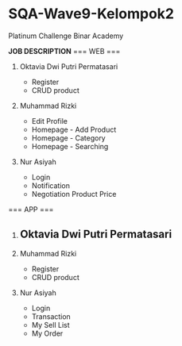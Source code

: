 # SQA-Wave9-Kelompok2
Platinum Challenge Binar Academy

**JOB DESCRIPTION** 
=== WEB ===
1. Oktavia Dwi Putri Permatasari 
	- Register
	- CRUD product
	
2. Muhammad Rizki
	- Edit Profile
	- Homepage - Add Product
	- Homepage - Category
	- Homepage - Searching
	
3. Nur Asiyah
   	- Login
	- Notification
	- Negotiation Product Price

=== APP ===
1. Oktavia Dwi Putri Permatasari 
	- 
	
2. Muhammad Rizki
	- Register
	- CRUD product
	
3. Nur Asiyah
   	- Login
   	- Transaction
   	- My Sell List
   	- My Order
